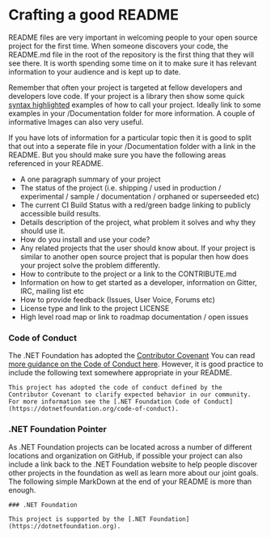 # Crafting a good README
README files are very important in welcoming people to your open source
project for the first time. When someone discovers your code, the README.md
file in the root of the repository is the first thing that they will see
there. It is worth spending some time on it to make sure it has relevant
information to your audience and is kept up to date.

Remember that often your project is targeted at fellow developers and
developers love code. If your project is a library then show some quick
[syntax highlighted](https://help.github.com/articles/creating-and-highlighting-code-blocks/)
examples of how to call your project. Ideally link to some examples in your 
/Documentation folder for more information. A couple of informative Images can
also very useful.

If you have lots of information for a particular topic then it is good to split that
out into a seperate file in your /Documentation folder with a link in the README. 
But you should make sure you have the following areas referenced in your README. 

 - A one paragraph summary of your project
 - The status of the project (i.e. shipping / used in production / 
   experimental / sample / documentation / orphaned or superseeded etc)
 - The current CI Build Status with a red/green badge linking to publicly
   accessible build results.
 - Details description of the project, what problem it solves and why they
   should use it.
 - How do you install and use your code?
 - Any related projects that the user should know about. If your project is 
   similar to another open source project that is popular then how does your
   project solve the problem differently.
 - How to contribute to the project or a link to the CONTRIBUTE.md
 - Information on how to get started as a developer, information on Gitter, IRC, mailing list etc
 - How to provide feedback (Issues, User Voice, Forums etc)
 - License type and link to the project LICENSE
 - High level road map or link to roadmap documentation / open issues

### Code of Conduct
The .NET Foundation has adopted the [Contributor Covenant](https://dotnetfoundation.org/code-of-conduct)
You can read [more guidance on the Code of Conduct here](be-nice.md). However, it is
good practice to include the following text somewhere appropriate in your README.

 ```
This project has adopted the code of conduct defined by the Contributor Covenant to clarify expected behavior in our community.
For more information see the [.NET Foundation Code of Conduct](https://dotnetfoundation.org/code-of-conduct). 
 ```

### .NET Foundation Pointer
As .NET Foundation projects can be located across a number of different locations
and organization on GitHub, if possible your project can also include a link back
to the .NET Foundation website to help people discover other projects in the foundation
as well as learn more about our joint goals.  The following simple MarkDown at the 
end of your README is more than enough.
 ```
### .NET Foundation

This project is supported by the [.NET Foundation](https://dotnetfoundation.org).
 
 ```
